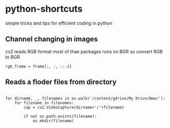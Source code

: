 # python-shortcuts
simple tricks and tips for efficient coding in python 

## Channel changing in images

cv2 reads RGB format most of thae packages runs on BGR so convert RGB to BGR

    rgb_frame = frame[:, :, ::-1]
    
 ## Reads a  floder files from directory
````

for dirname, _, filenames in os.walk('/content/gdrive/My Drive/New/'):
    for filename in filenames:
        cap = cv2.VideoCapture(dirname+'/'+filename)
        
        if not os.path.exists(filename):
            os.mkdir(filename)
```` 
